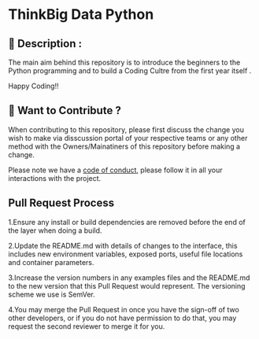 # ThinkBig Data Python

## :memo: Description :

The main aim behind this repository is to introduce the beginners to the Python programming and to build a Coding Cultre from the first year itself .

Happy Coding!!

## :construction: Want to Contribute ?

When contributing to this repository, please first discuss the change you wish to make via disscussion portal of your respective teams or any other method with the Owners/Mainatiners of this repository before making a change.

Please note we have a [code of conduct](https://github.com/ThinkBig-Data/C-Basics/blob/master/CONTRIBUTIONS.md), please follow it in all your interactions with the project.

## Pull Request Process

  1.Ensure any install or build dependencies are removed before the end of the layer when doing a build.
  
  2.Update the README.md with details of changes to the interface, this includes new environment variables, exposed ports,         useful file locations and container parameters.
  
  3.Increase the version numbers in any examples files and the README.md to the new version that this Pull Request would           represent. The versioning scheme we use is SemVer.
  
  4.You may merge the Pull Request in once you have the sign-off of two other developers, or if you do not have permission to       do that, you may request the second reviewer to merge it for you.
